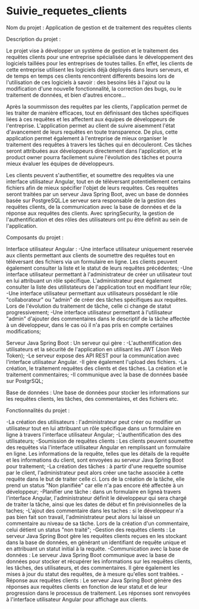 # Suivie_requetes_clients


Nom du projet : Application de gestion et de traitement des requêtes clients


Description du projet :

Le projet vise à développer un système de gestion et le traitement des requêtes clients pour une entreprise spécialisée dans le développement des logiciels taillées pour les entreprises de toutes tailles. En effet, les clients de cette entreprise utilisent les logiciels déjà déployés dans leurs serveurs, et de temps en temps ces clients rencontrent differents besoins lors de l'utilisation de ces logiciels à savoir : des besoins liés à l'ajout ou la modification d'une nouvelle fonctionnalité, la correction des bugs, ou le traitement de données, et bien d'autres encore...

Après la soummisson des requêtes par les clients, l'application permet de les traiter de manière efficaces, tout en définissant des tâches spécifiques liées à ces requêtes et les affectent aux équipes de développeurs de l'entreprise. L'application permet au client de suivre aisemment l'état d'avancement de leurs requêtes en toute transparence. De plus, cette application permet également à l'entreprise de mieux organiser le traitement des requêtes à travers les tâches qui en découleront. Ces tâches seront attribuées aux développeurs directement dans l'application, et le product owner pourra facilement suivre l'évolution des tâches et pourra mieux évaluer les équipes de développeurs.

Les clients peuvent s'authentifier, et soumettre des requêtes via une interface utilisateur Angular, tout en de téléversant potentiellement certains fichiers afin de mieux spécifier l'objet de leurs requêtes. Ces requêtes seront traitées par un serveur Java Spring Boot, avec un base de données basée sur PostgreSQL.Le serveur sera responsable de la gestion des requêtes clients, de la communication avec la base de données et de la réponse aux requêtes des clients. Avec springSecurity, la gestion de l'authentification et des rôles des utilisateurs ont pu être définit au sein de l'application.


Composants du projet :


Interface utilisateur Angular : 
 -Une interface utilisateur uniquement reservée aux clients permettant aux clients de soumettre des requêtes tout en téléversant des fichiers via un formulaire en ligne. Les clients peuvent également consulter la liste et le statut de leurs requêtes précédentes;
 -Une interface utilisateur permettant à l'administrateur de créer un utilisateur tout en lui attribuant un rôle spécifique. L'administrateur peut également consulter la liste des utilistateurs de l'application tout en modifiant leur rôle;
 -Une interface utilisateur permettant aux utilisateurs possédant le rôle "collaborateur" ou "admin" de créer des tâches spécifiques aux requêtes. Lors de l'évolution du traitement de tâche, celle ci change de statut progressivement;
 -Une interface utilisateur permettant à l'utilisateur "admin" d'ajouter des commentaires dans le descriptif de la tâche affectée à un développeur, dans le cas où il n'a pas pris en compte certaines modifications;
 
Serveur Java Spring Boot : 
Un serveur qui gère :
 -L'authentification des utilisateurs et la sécurité de l'application en utilisant les JWT (Json Web Token);
 -Le serveur expose des API REST pour la communication avec l'interface utilisateur Angular.
 -Il gère également l'upload des fichiers.
 -La création, le traitement requêtes des clients et des tâches. La création et le traitement commentaires; 
 -Il communique avec la base de données basée sur PostgrSQL;

Base de données : Une base de données pour stocker les informations sur les requêtes clients, les tâches, des commentaires, et des fichiers etc.



Fonctionnalités du projet :

 -La création des utilisateurs : l'administrateur peut créer ou modifier un utilisateur tout en lui attribuant un rôle spécifique dans un formulaire en ligne à travers l'interface utilisateur Angular;
 -L'authentification des des utilisateurs;
 -Soumission de requêtes clients : Les clients peuvent soumettre des requêtes via l'interface utilisateur Angular en remplissant un formulaire en ligne. Les informations de la requête, telles que les détails de la requête et les informations du client, sont envoyées au serveur Java Spring Boot pour traitement;
 -La création des tâches : à partir d'une requette soumise par le client, l'administrateur peut alors créer une tache associée à cette requête dans le but de traiter celle ci. Lors de la création de la tâche, elle prend un status "Non planifiée" car elle n'a pas encore été affectée à un développeur;
 -Planifier une tâche : dans un formulaire en ligneà travers l'interface Angular, l'administrateur définit le développeur qui sera chargé de traiter la tâche, ainsi que les dates de début et fin prévisionnelles de la taches;
 -L'ajout des commentaire dans les taches : si le développeur n'a pas bien fait son travail, l'administrateur peut alors lui laissé un commentaire au niveau de sa tâche. Lors de la création d'un commentaire, celui détient un status "non traité";
-Gestion des requêtes clients : Le serveur Java Spring Boot gère les requêtes clients reçues en les stockant dans la base de données, en générant un identifiant de requête unique et en attribuant un statut initial à la requête.
-Communication avec la base de données : Le serveur Java Spring Boot communique avec la base de données pour stocker et récupérer les informations sur les requêtes clients, les tâches, des utilisateurs, et des commentaires. Il gère également les mises à jour du statut des requêtes, de à mesure qu'elles sont traitées.
-Réponse aux requêtes clients : Le serveur Java Spring Boot génère des réponses aux requêtes clients en fonction de leur statut et de leur progression dans le processus de traitement. Les réponses sont renvoyées à l'interface utilisateur Angular pour affichage aux clients.

